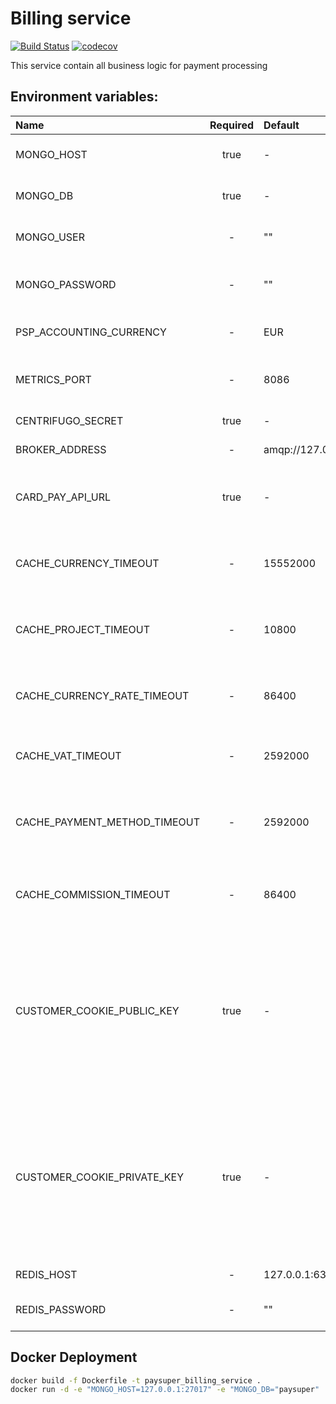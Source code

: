 Billing service
=====

[![Build Status](https://travis-ci.org/paysuper/paysuper-billing-server.svg?branch=master)](https://travis-ci.org/paysuper/paysuper-billing-server) 
[![codecov](https://codecov.io/gh/paysuper/paysuper-billing-server/branch/master/graph/badge.svg)](https://codecov.io/gh/paysuper/paysuper-billing-server)

This service contain all business logic for payment processing

## Environment variables:

| Name                                 | Required | Default               | Description                                                                                                                         |
|:-------------------------------------|:--------:|:----------------------|:------------------------------------------------------------------------------------------------------------------------------------|
| MONGO_HOST                           | true     | -                     | MongoDB host including port if this needed                                                                                          |
| MONGO_DB                             | true     | -                     | MongoDB database name                                                                                                               |
| MONGO_USER                           | -        | ""                    | MongoDB user for access to database                                                                                                 |
| MONGO_PASSWORD                       | -        | ""                    | MongoBD password for access to database                                                                                             |
| PSP_ACCOUNTING_CURRENCY              | -        | EUR                   | PaySuper accounting currency                                                                                                        |
| METRICS_PORT                         | -        | 8086                  | Http server port for health and metrics request                                                                                     |
| CENTRIFUGO_SECRET                    | true     | -                     | Centrifugo secret key                                                                                                               |
| BROKER_ADDRESS                       | -        | amqp://127.0.0.1:5672 | RabbitMQ url address                                                                                                                |
| CARD_PAY_API_URL                     | true     | -                     | CardPay API url to process payments, more in [documentation](https://integration.cardpay.com/v3/)                                   | 
| CACHE_CURRENCY_TIMEOUT               | -        | 15552000              | Timeout in seconds to refresh currencies list cache                                                                                 |
| CACHE_PROJECT_TIMEOUT                | -        | 10800                 | Timeout in seconds to refresh projects list cache                                                                                   |
| CACHE_CURRENCY_RATE_TIMEOUT          | -        | 86400                 | Timeout in seconds to refresh currencies rates cache                                                                                |
| CACHE_VAT_TIMEOUT                    | -        | 2592000               | Timeout in seconds to refresh VAT list cache                                                                                        |
| CACHE_PAYMENT_METHOD_TIMEOUT         | -        | 2592000               | Timeout in seconds to refresh payment methods list cache                                                                            |
| CACHE_COMMISSION_TIMEOUT             | -        | 86400                 | Timeout in seconds to refresh commissions list cache                                                                                |
| CUSTOMER_COOKIE_PUBLIC_KEY           | true     | -                     | Base64 encoded RSA public key - used for encrypt customer browser cookies content. Minimal length of RSA public key must be 4096    |
| CUSTOMER_COOKIE_PRIVATE_KEY          | true     | -                     | Base64 encoded RSA private key - used for decrypt customer browser cookies content. Minimal length of RSA private key must be 4096  |
| REDIS_HOST                           | -        | 127.0.0.1:6379        | Redis server host                                                                                                                   |
| REDIS_PASSWORD                       | -        | ""                    | Password to access to Redis server                                                                                                  |

## Docker Deployment

```bash
docker build -f Dockerfile -t paysuper_billing_service .
docker run -d -e "MONGO_HOST=127.0.0.1:27017" -e "MONGO_DB="paysuper" ... e="CACHE_PROJECT_PAYMENT_METHOD_TIMEOUT=600" paysuper_billing_service
```